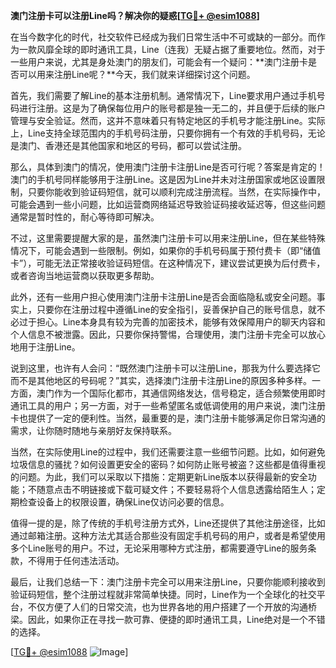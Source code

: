 **澳门注册卡可以注册Line吗？解决你的疑惑[[TG💪+ @esim1088](https://t.me/s/esim1088)]**

在当今数字化的时代，社交软件已经成为我们日常生活中不可或缺的一部分。而作为一款风靡全球的即时通讯工具，Line（连我）无疑占据了重要地位。然而，对于一些用户来说，尤其是身处澳门的朋友们，可能会有一个疑问：**澳门注册卡是否可以用来注册Line呢？**今天，我们就来详细探讨这个问题。

首先，我们需要了解Line的基本注册机制。通常情况下，Line要求用户通过手机号码进行注册。这是为了确保每位用户的账号都是独一无二的，并且便于后续的账户管理与安全验证。然而，这并不意味着只有特定地区的手机号才能注册Line。实际上，Line支持全球范围内的手机号码注册，只要你拥有一个有效的手机号码，无论是澳门、香港还是其他国家和地区的号码，都可以尝试注册。

那么，具体到澳门的情况，使用澳门注册卡注册Line是否可行呢？答案是肯定的！澳门的手机号同样能够用于注册Line。这是因为Line并未对注册国家或地区设置限制，只要你能收到验证码短信，就可以顺利完成注册流程。当然，在实际操作中，可能会遇到一些小问题，比如运营商网络延迟导致验证码接收延迟等，但这些问题通常是暂时性的，耐心等待即可解决。

不过，这里需要提醒大家的是，虽然澳门注册卡可以用来注册Line，但在某些特殊情况下，可能会遇到一些限制。例如，如果你的手机号码属于预付费卡（即“储值卡”），可能无法正常接收验证码短信。在这种情况下，建议尝试更换为后付费卡，或者咨询当地运营商以获取更多帮助。

此外，还有一些用户担心使用澳门注册卡注册Line是否会面临隐私或安全问题。事实上，只要你在注册过程中遵循Line的安全指引，妥善保护自己的账号信息，就不必过于担心。Line本身具有较为完善的加密技术，能够有效保障用户的聊天内容和个人信息不被泄露。因此，只要你保持警惕，合理使用，澳门注册卡完全可以放心地用于注册Line。

说到这里，也许有人会问：“既然澳门注册卡可以注册Line，那我为什么要选择它而不是其他地区的号码呢？”其实，选择澳门注册卡注册Line的原因多种多样。一方面，澳门作为一个国际化都市，其通信网络发达，信号稳定，适合频繁使用即时通讯工具的用户；另一方面，对于一些希望匿名或低调使用的用户来说，澳门注册卡也提供了一定的便利性。当然，最重要的是，澳门注册卡能够满足你日常沟通的需求，让你随时随地与亲朋好友保持联系。

当然，在实际使用Line的过程中，我们还需要注意一些细节问题。比如，如何避免垃圾信息的骚扰？如何设置更安全的密码？如何防止账号被盗？这些都是值得重视的问题。为此，我们可以采取以下措施：定期更新Line版本以获得最新的安全功能；不随意点击不明链接或下载可疑文件；不要轻易将个人信息透露给陌生人；定期检查设备上的权限设置，确保Line仅访问必要的信息。

值得一提的是，除了传统的手机号注册方式外，Line还提供了其他注册途径，比如通过邮箱注册。这种方法尤其适合那些没有固定手机号码的用户，或者是希望使用多个Line账号的用户。不过，无论采用哪种方式注册，都需要遵守Line的服务条款，不得用于任何违法活动。

最后，让我们总结一下：澳门注册卡完全可以用来注册Line，只要你能顺利接收到验证码短信，整个注册过程就非常简单快捷。同时，Line作为一个全球化的社交平台，不仅方便了人们的日常交流，也为世界各地的用户搭建了一个开放的沟通桥梁。因此，如果你正在寻找一款可靠、便捷的即时通讯工具，Line绝对是一个不错的选择。

[[TG💪+ @esim1088](https://t.me/s/esim1088) ![Image](https://i.postimg.cc/4NQfJmqS/Snipaste-2025-05-13-00-14-12.png)]